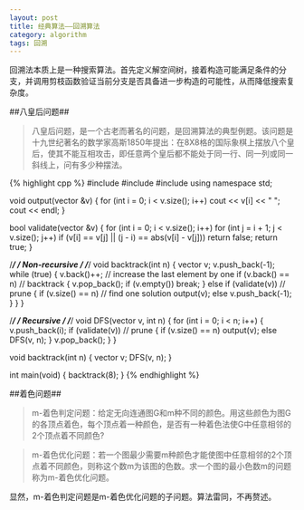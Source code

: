 ```yaml
---
layout: post
title: 经典算法——回溯算法
category: algorithm
tags: 回溯
---
```


回溯法本质上是一种搜索算法。首先定义解空间树，接着构造可能满足条件的分支，并调用剪枝函数验证当前分支是否具备进一步构造的可能性，从而降低搜索复杂度。

##八皇后问题##

> 八皇后问题，是一个古老而著名的问题，是回溯算法的典型例题。该问题是十九世纪著名的数学家高斯1850年提出：在8X8格的国际象棋上摆放八个皇后，使其不能互相攻击，即任意两个皇后都不能处于同一行、同一列或同一斜线上，问有多少种摆法。

{% highlight cpp %}
#include <iostream>
#include <cmath>
#include <vector>
using namespace std;

void output(vector<int> &v)
{
    for (int i = 0; i < v.size(); i++)
        cout << v[i] << " ";
    cout << endl;
}

bool validate(vector<int> &v)
{
    for (int i = 0; i < v.size(); i++)
        for (int j = i + 1; j < v.size(); j++)
            if (v[i] == v[j] || (j - i) == abs(v[i] - v[j]))
                return false;
    return true;
}

/******************************/
/*        Non-recursive       */
/******************************/
void backtrack(int n)
{
    vector<int> v;
    v.push_back(-1);
    while (true)
    {
        v.back()++; // increase the last element by one
        if (v.back() == n) // backtrack
        {
            v.pop_back();
            if (v.empty())
                break;
        }
        else if (validate(v)) // prune
        {
            if (v.size() == n) // find one solution
                output(v);
            else
                v.push_back(-1);
        }
    }
}

/******************************/
/*         Recursive          */
/******************************/
void DFS(vector<int> v, int n)
{
    for (int i = 0; i < n; i++)
    {
        v.push_back(i);
        if (validate(v)) // prune
        {
            if (v.size() == n)
                output(v);
            else
                DFS(v, n);
        }
        v.pop_back();
    }
}

void backtrack(int n)
{
    vector<int> v;
    DFS(v, n);
}

int main(void)
{
    backtrack(8);
}
{% endhighlight %}

##着色问题##

> m-着色判定问题：给定无向连通图G和m种不同的颜色。用这些颜色为图G的各顶点着色，每个顶点着一种颜色，是否有一种着色法使G中任意相邻的2个顶点着不同颜色?

> m-着色优化问题：若一个图最少需要m种颜色才能使图中任意相邻的2个顶点着不同颜色，则称这个数m为该图的色数。求一个图的最小色数m的问题称为m-着色优化问题。

显然，m-着色判定问题是m-着色优化问题的子问题。算法雷同，不再赘述。

